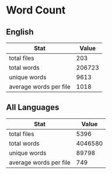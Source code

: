 # Word Count

## English

Stat | Value
---- | -----
total files | 203
total words | 206723
unique words | 9613
average words per file | 1018

## All Languages

Stat | Value
---- | -----
total files | 5396
total words | 4046580
unique words | 89798
average words per file | 749
